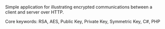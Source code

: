 Simple application for illustrating encrypted communications between a client and server over HTTP.

Core keywords: RSA, AES, Public Key, Private Key, Symmetric Key, C#, PHP